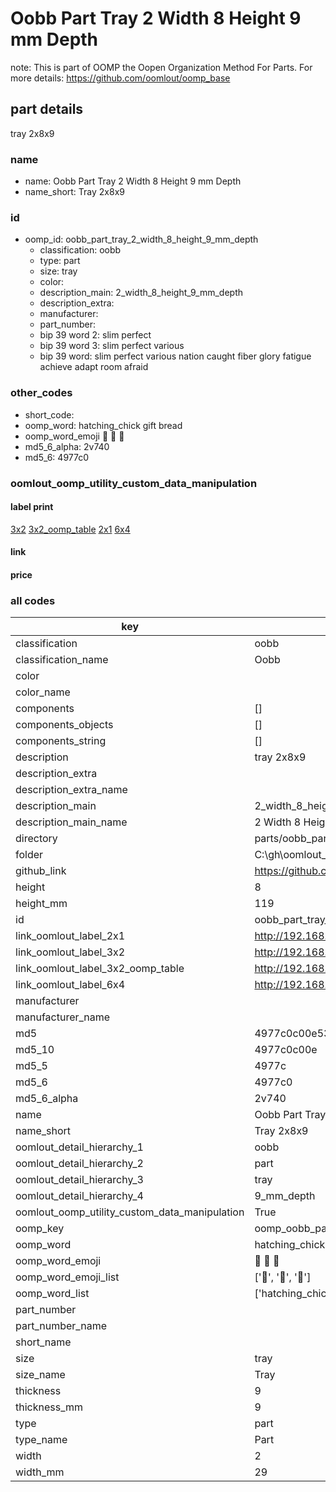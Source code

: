 # Oobb Part Tray 2 Width 8 Height 9 mm Depth  

note: This is part of OOMP the Oopen Organization Method For Parts. For more details: https://github.com/oomlout/oomp_base

##  part details
  



tray 2x8x9



### name
* name: Oobb Part Tray 2 Width 8 Height 9 mm Depth
* name_short: Tray 2x8x9 
### id
* oomp_id: oobb_part_tray_2_width_8_height_9_mm_depth
  * classification: oobb
  * type: part
  * size: tray
  * color: 
  * description_main: 2_width_8_height_9_mm_depth
  * description_extra: 
  * manufacturer: 
  * part_number: 
  * bip 39 word 2: slim perfect
  * bip 39 word 3: slim perfect various
  * bip 39 word: slim perfect various nation caught fiber glory fatigue achieve adapt room afraid

### other_codes
* short_code: 
* oomp_word: hatching_chick gift bread
* oomp_word_emoji :hatching_chick: :gift: :bread:
* md5_6_alpha: 2v740
* md5_6: 4977c0






### oomlout_oomp_utility_custom_data_manipulation
#### label print
[3x2](http://192.168.1.245:1112/?label=oomp%202v740)
[3x2_oomp_table](http://192.168.1.108:1112/?label=oomp%202v740)
[2x1](http://192.168.1.242:1112/?label=oomp%202v740)
[6x4](http://192.168.1.55:1112/?label=oomp%202v740)    

#### link

                              

#### price







### all codes 
| key | value |  
| --- | --- |  
| classification | oobb |  
| classification_name | Oobb |  
| color |  |  
| color_name |  |  
| components | [] |  
| components_objects | [] |  
| components_string | [] |  
| description | tray 2x8x9 |  
| description_extra |  |  
| description_extra_name |  |  
| description_main | 2_width_8_height_9_mm_depth |  
| description_main_name | 2 Width 8 Height 9 mm Depth |  
| directory | parts/oobb_part_tray_2_width_8_height_9_mm_depth |  
| folder | C:\gh\oomlout_oobb_version_4_generated_parts\things\oobb_part_tray_2_width_8_height_9_mm_depth |  
| github_link | https://github.com/oomlout/oomlout_oomp_part_src/tree/main/parts/oobb_part_tray_2_width_8_height_9_mm_depth |  
| height | 8 |  
| height_mm | 119 |  
| id | oobb_part_tray_2_width_8_height_9_mm_depth |  
| link_oomlout_label_2x1 | http://192.168.1.242:1112/?label=oomp%202v740 |  
| link_oomlout_label_3x2 | http://192.168.1.245:1112/?label=oomp%202v740 |  
| link_oomlout_label_3x2_oomp_table | http://192.168.1.108:1112/?label=oomp%202v740 |  
| link_oomlout_label_6x4 | http://192.168.1.55:1112/?label=oomp%202v740 |  
| manufacturer |  |  
| manufacturer_name |  |  
| md5 | 4977c0c00e53cc7156923935e328c65e |  
| md5_10 | 4977c0c00e |  
| md5_5 | 4977c |  
| md5_6 | 4977c0 |  
| md5_6_alpha | 2v740 |  
| name | Oobb Part Tray 2 Width 8 Height 9 mm Depth |  
| name_short | Tray 2x8x9  |  
| oomlout_detail_hierarchy_1 | oobb |  
| oomlout_detail_hierarchy_2 | part |  
| oomlout_detail_hierarchy_3 | tray |  
| oomlout_detail_hierarchy_4 | 9_mm_depth |  
| oomlout_oomp_utility_custom_data_manipulation | True |  
| oomp_key | oomp_oobb_part_tray_2_width_8_height_9_mm_depth |  
| oomp_word | hatching_chick gift bread |  
| oomp_word_emoji | :hatching_chick: :gift: :bread: |  
| oomp_word_emoji_list | [':hatching_chick:', ':gift:', ':bread:'] |  
| oomp_word_list | ['hatching_chick', 'gift', 'bread'] |  
| part_number |  |  
| part_number_name |  |  
| short_name |  |  
| size | tray |  
| size_name | Tray |  
| thickness | 9 |  
| thickness_mm | 9 |  
| type | part |  
| type_name | Part |  
| width | 2 |  
| width_mm | 29 |  
